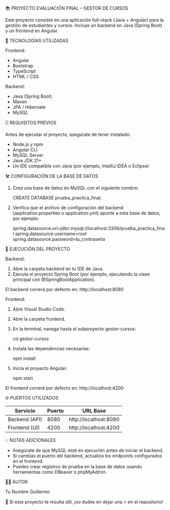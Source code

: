 📚 PROYECTO EVALUACIÓN FINAL – GESTOR DE CURSOS

Este proyecto consiste en una aplicación full-stack (Java + Angular) para la gestión de estudiantes y cursos.
Incluye un backend en Java (Spring Boot) y un frontend en Angular.


🚀 TECNOLOGÍAS UTILIZADAS

Frontend:
- Angular
- Bootstrap
- TypeScript
- HTML / CSS

Backend:
- Java (Spring Boot)
- Maven
- JPA / Hibernate
- MySQL


🗄️ REQUISITOS PREVIOS

Antes de ejecutar el proyecto, asegúrate de tener instalado:
- Node.js y npm
- Angular CLI
- MySQL Server
- Java JDK 21+
- Un IDE compatible con Java (por ejemplo, IntelliJ IDEA o Eclipse)


🛠️ CONFIGURACIÓN DE LA BASE DE DATOS

1. Crea una base de datos en MySQL con el siguiente nombre:

   CREATE DATABASE prueba_practica_final;

2. Verifica que el archivo de configuración del backend (application.properties o application.yml) apunte a esta base de datos, por ejemplo:

   spring.datasource.url=jdbc:mysql://localhost:3306/prueba_practica_final
   spring.datasource.username=root
   spring.datasource.password=tu_contraseña


🧩 EJECUCIÓN DEL PROYECTO

Backend:
1. Abre la carpeta backend en tu IDE de Java.
2. Ejecuta el proyecto Spring Boot (por ejemplo, ejecutando la clase principal con @SpringBootApplication).

El backend correrá por defecto en:
http://localhost:8080


Frontend:
1. Abre Visual Studio Code.
2. Abre la carpeta frontend.
3. En la terminal, navega hasta el subproyecto gestor-cursos:

   cd gestor-cursos

4. Instala las dependencias necesarias:

   npm install

5. Inicia el proyecto Angular:

   npm start

El frontend correrá por defecto en:
http://localhost:4200


🌐 PUERTOS UTILIZADOS

Servicio     | Puerto | URL Base
--------------|--------|-----------------------
Backend (API) | 8080   | http://localhost:8080
Frontend (UI) | 4200   | http://localhost:4200


💡 NOTAS ADICIONALES

- Asegúrate de que MySQL esté en ejecución antes de iniciar el backend.
- Si cambias el puerto del backend, actualiza los endpoints configurados en el frontend.
- Puedes crear registros de prueba en la base de datos usando herramientas como DBeaver o phpMyAdmin.


👨‍💻 AUTOR

Tu Nombre Guillermo

💬 Si este proyecto te resulta útil, ¡no dudes en dejar una ⭐ en el repositorio!

